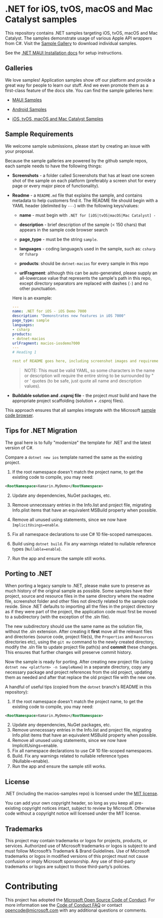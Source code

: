 # .NET for iOS, tvOS, macOS and Mac Catalyst samples

This repository contains .NET samples targeting iOS, tvOS, macOS and Mac Catalyst. The samples demonstrate usage of various
Apple API wrappers from C#. Visit the [Sample Gallery](https://docs.microsoft.com/samples/browse/?term=dotnet-macios)
to download individual samples.

See the [.NET MAUI Installation docs](https://docs.microsoft.com/en-us/dotnet/maui/get-started/installation) for setup instructions.

## Galleries

We love samples! Application samples show off our platform and provide a great way for people to learn our stuff. And we even promote them as a first-class feature of the docs site. You can find the sample galleries here:

- [MAUI Samples](https://learn.microsoft.com/samples/browse/?term=maui)

- [Android Samples](https://docs.microsoft.com/samples/browse/?term=dotnet-android)

- [iOS, tvOS, macOS and Mac Catalyst Samples](https://docs.microsoft.com/samples/browse/?term=dotnet-macios)

## Sample Requirements

We welcome sample submissions, please start by creating an issue with your proposal.

Because the sample galleries are powered by the github sample repos, each sample needs to have the following things:

- **Screenshots** - a folder called Screenshots that has at least one screen shot of the sample on each platform (preferably a screen shot for every page or every major piece of functionality).

- **Readme** - a `README.md` file that explains the sample, and contains metadata to help customers find it. The README file should begin with a YAML header (delimited by `---`) with the following keys/values:

    - **name** - must begin with `.NET for [iOS|tvOS|macOS|Mac Catalyst] -`

    - **description** - brief description of the sample (&lt; 150 chars) that appears in the sample code browser search

    - **page_type** - must be the string `sample`.

    - **languages** - coding language/s used in the sample, such as: `csharp` or `fsharp`

    - **products**: should be `dotnet-macios` for every sample in this repo

    - **urlFragment**: although this can be auto-generated, please supply an all-lowercase value that represents the sample's path in this repo, except directory separators are replaced with dashes (`-`) and no other punctuation.

    Here is an example:

    ```yaml
    ---
    name: .NET for iOS - iOS Demo 7000
    description: "Demonstrates new features in iOS 7000"
    page_type: sample
    languages:
    - csharp
    products:
    - dotnet-macios
    urlFragment: macios-iosdemo7000
    ---
    # Heading 1

    rest of README goes here, including screenshot images and requirements/instructions to get it running
    ```

    > NOTE: This must be valid YAML, so some characters in the name or description will require the entire string to be surrounded by " or ' quotes (to be safe, just quote all name and description values).

- **Buildable solution and .csproj file** - the project _must_ build and have the appropriate project scaffolding (solution + .csproj files).

This approach ensures that all samples integrate with the Microsoft [sample code browser](https://learn.microsoft.com/samples/browse/?term=dotnet-macios).


## Tips for .NET Migration

The goal here is to fully "modernize" the template for .NET and the latest version of C#.

Compare a `dotnet new ios` template named the same as the existing project.

1. If the root namespace doesn't match the project name, to get the
   existing code to compile, you may need:

```xml
<RootNamespace>Xamarin.MyDemo</RootNamespace>
```

2. Update any dependencies, NuGet packages, etc.

3. Remove unnecessary entries in the Info.list and project file, migrating Info.plist
   items that have an equivalent MSBuild property when possible.

4. Remove all unused using statements, since we now have
   `ImplicitUsings=enable`.

5. Fix all namespace declarations to use C# 10 file-scoped namespaces.

6. Build using `dotnet build`. Fix any warnings related to nullable reference types (`Nullable=enable`).

7. Run the app and ensure the sample still works.

## Porting to .NET

When porting a legacy sample to .NET, please make sure to preserve as
much history of the original sample as possible.  Some samples have
their project, source and resource files in the same directory where
the readme file, screenshot folder and other files not directly
related to the sample code reside.  Since .NET defaults to importing
all the files in the project directory as if they were part of the
project, the application code must first be moved to a subdirectory
(with the exception of the .sln file).

The new subdirectory should use the same name as the solution file,
without the .sln extension.  After creating it **first** move all the
relevant files and directories (source code, project file(s), the
`Properties` and `Resources` directories etc), using the `git mv`
command to the newly created directory, modify the .sln file to update
project file path(s) and **commit** these changes.  This ensures that
further changes will preserve commit history.

Now the sample is ready for porting.  After creating new project file
(using `dotnet new <platform> -n SampleName`) in a separate directory,
copy any necessary package and project references from the old
project, updating them as needed and after that replace the old
project file with the new one.  

A handful of useful tips (copied from the `dotnet` branch's README in
this repository):

  1. If the root namespace doesn't match the project name, to get the existing code to compile, you may need:

``` xml
<RootNamespace>Xamarin.MyDemo</RootNamespace>

```
  2. Update any dependencies, NuGet packages, etc.
  3. Remove unnecessary entries in the Info.list and project file, migrating Info.plist
     items that have an equivalent MSBuild property when possible.
  4. Remove all unused using statements, since we now have ImplicitUsings=enable.
  5. Fix all namespace declarations to use C# 10 file-scoped namespaces.
  6. Build. Fix any warnings related to nullable reference types (Nullable=enable).
  7. Run the app and ensure the sample still works.

## License

.NET (including the macios-samples repo) is licensed under the [MIT license](./LICENSE).

You can add your own copyright header, so long as you keep all pre-existing
copyright notices intact, subject to review by Microsoft. Otherwise code
without a copyright notice will licensed under the MIT license.

## Trademarks

This project may contain trademarks or logos for projects, products, or
services. Authorized use of Microsoft trademarks or logos is subject to and
must follow Microsoft’s Trademark & Brand Guidelines. Use of Microsoft
trademarks or logos in modified versions of this project must not cause
confusion or imply Microsoft sponsorship. Any use of third-party trademarks or
logos are subject to those third-party’s policies.

# Contributing

This project has adopted the [Microsoft Open Source Code of Conduct](https://opensource.microsoft.com/codeofconduct/). For more information see the [Code of Conduct FAQ](https://opensource.microsoft.com/codeofconduct/faq/) or contact [opencode@microsoft.com](mailto:opencode@microsoft.com) with any additional questions or comments.
